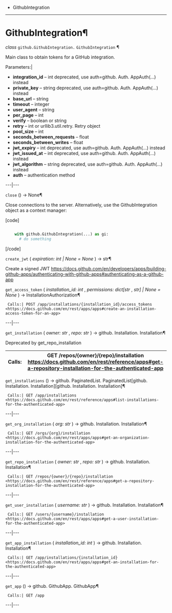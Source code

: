   + GithubIntegration

* * *
# GithubIntegration¶

_class_ `github.GithubIntegration.`  `GithubIntegration` ¶

Main class to obtain tokens for a GitHub integration.

Parameters:|

  + **integration_id** – int deprecated, use auth=github. Auth. AppAuth(…) instead
  + **private_key** – string deprecated, use auth=github. Auth. AppAuth(…) instead
  + **base_url** – string
  + **timeout** – integer
  + **user_agent** – string
  + **per_page** – int
  + **verify** – boolean or string
  + **retry** – int or urllib3.util.retry. Retry object
  + **pool_size** – int
  + **seconds_between_requests** – float
  + **seconds_between_writes** – float
  + **jwt_expiry** – int deprecated, use auth=github. Auth. AppAuth(…) instead
  + **jwt_issued_at** – int deprecated, use auth=github. Auth. AppAuth(…) instead
  + **jwt_algorithm** – string deprecated, use auth=github. Auth. AppAuth(…) instead
  + **auth** – authentication method

---|---

`close` () → None¶

Close connections to the server. Alternatively, use the GithubIntegration object as a context manager:

[code]

```python

    with github.GithubIntegration(...) as gi:
      # do something

```

[/code]

`create_jwt` ( _expiration: int | None = None_ ) → str¶

Create a signed JWT https://docs.github.com/en/developers/apps/building-github-apps/authenticating-with-github-apps#authenticating-as-a-github-app

`get_access_token` ( _installation_id: int_ , _permissions: dict[str_ , _str] | None = None_ ) → InstallationAuthorization¶

     Calls:| POST /app/installations/{installation_id}/access_tokens <https://docs.github.com/en/rest/apps/apps#create-an-installation-access-token-for-an-app>

---|---

`get_installation` ( _owner: str_ , _repo: str_ ) → github. Installation. Installation¶

Deprecated by get_repo_installation

Calls:| GET /repos/{owner}/{repo}/installation <https://docs.github.com/en/rest/reference/apps#get-a-repository-installation-for-the-authenticated-app>
---|---

`get_installations` () → github. PaginatedList. PaginatedList[github. Installation. Installation][github. Installation. Installation]¶

     Calls:| GET /app/installations <https://docs.github.com/en/rest/reference/apps#list-installations-for-the-authenticated-app>

---|---

`get_org_installation` ( _org: str_ ) → github. Installation. Installation¶

     Calls:| GET /orgs/{org}/installation <https://docs.github.com/en/rest/apps/apps#get-an-organization-installation-for-the-authenticated-app>

---|---

`get_repo_installation` ( _owner: str_ , _repo: str_ ) → github. Installation. Installation¶

     Calls:| GET /repos/{owner}/{repo}/installation <https://docs.github.com/en/rest/reference/apps#get-a-repository-installation-for-the-authenticated-app>

---|---

`get_user_installation` ( _username: str_ ) → github. Installation. Installation¶

     Calls:| GET /users/{username}/installation <https://docs.github.com/en/rest/apps/apps#get-a-user-installation-for-the-authenticated-app>

---|---

`get_app_installation` ( _installation_id: int_ ) → github. Installation. Installation¶

     Calls:| GET /app/installations/{installation_id} <https://docs.github.com/en/rest/apps/apps#get-an-installation-for-the-authenticated-app>

---|---

`get_app` () → github. GithubApp. GithubApp¶

     Calls:| GET /app

---|---

